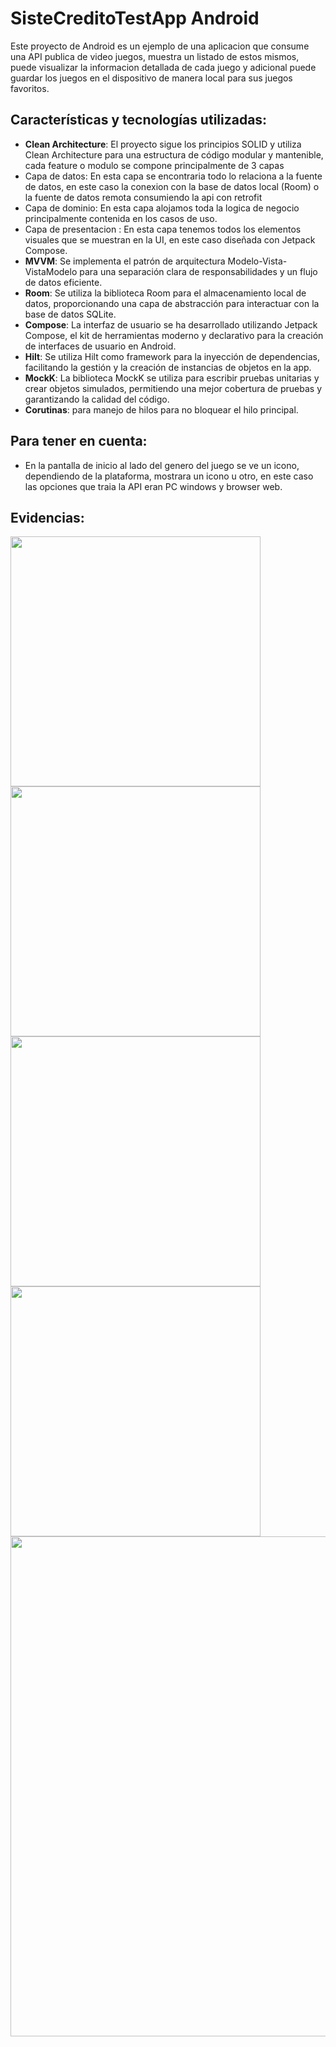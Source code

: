# SisteCreditoTestApp Android
Este proyecto de Android es un ejemplo de una aplicacion que consume una API publica de video juegos, muestra un listado de estos mismos, puede visualizar la informacion detallada de cada juego y adicional puede guardar los juegos en el dispositivo de manera local para sus juegos favoritos.

## Características y tecnologías utilizadas:

- **Clean Architecture**: El proyecto sigue los principios SOLID y utiliza Clean Architecture para una estructura de código modular y mantenible, cada feature o modulo se compone principalmente de 3 capas
- Capa de datos: En esta capa se encontraria todo lo relaciona a la fuente de datos, en este caso la conexion con la base de datos local (Room) o la fuente de datos remota consumiendo la api con retrofit
- Capa de dominio: En esta capa alojamos toda la logica de negocio principalmente contenida en los casos de uso.
- Capa de presentacion : En esta capa tenemos todos los elementos visuales que se muestran en la UI, en este caso diseñada con Jetpack Compose. 
- **MVVM**: Se implementa el patrón de arquitectura Modelo-Vista-VistaModelo para una separación clara de responsabilidades y un flujo de datos eficiente.
- **Room**: Se utiliza la biblioteca Room para el almacenamiento local de datos, proporcionando una capa de abstracción para interactuar con la base de datos SQLite.
- **Compose**: La interfaz de usuario se ha desarrollado utilizando Jetpack Compose, el kit de herramientas moderno y declarativo para la creación de interfaces de usuario en Android.
- **Hilt**: Se utiliza Hilt como framework para la inyección de dependencias, facilitando la gestión y la creación de instancias de objetos en la app.
- **MockK**: La biblioteca MockK se utiliza para escribir pruebas unitarias y crear objetos simulados, permitiendo una mejor cobertura de pruebas y garantizando la calidad del código.
- **Corutinas**: para manejo de hilos para no bloquear el hilo principal.

## Para tener en cuenta:
- En la pantalla de inicio al lado del genero del juego se ve un icono, dependiendo de la plataforma, mostrara un icono u otro, en este caso las opciones que traia la API eran PC windows y browser web.

## Evidencias:
<img src="https://github.com/cristian2294/SisteCreditoTestApp/blob/main/inicio.png" width="400">
<img src="https://github.com/cristian2294/SisteCreditoTestApp/blob/main/detalle.png" width="400">
<img src="https://github.com/cristian2294/SisteCreditoTestApp/blob/main/detalle2.png" width="400">
<img src="https://github.com/cristian2294/SisteCreditoTestApp/blob/main/favoritos.png" width="400">
<img src="https://github.com/cristian2294/SisteCreditoTestApp/blob/main/IMGTEST1.png" width="800">
